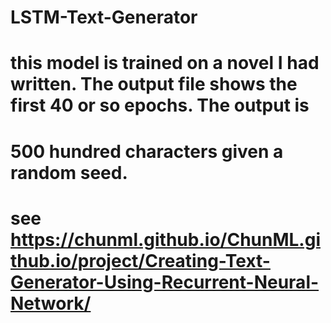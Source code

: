 # LSTM-Text-Generator
# this model is trained on a novel I had written. The output file shows the first 40 or so epochs. The output is 
# 500 hundred characters given a random seed. 
# see https://chunml.github.io/ChunML.github.io/project/Creating-Text-Generator-Using-Recurrent-Neural-Network/
